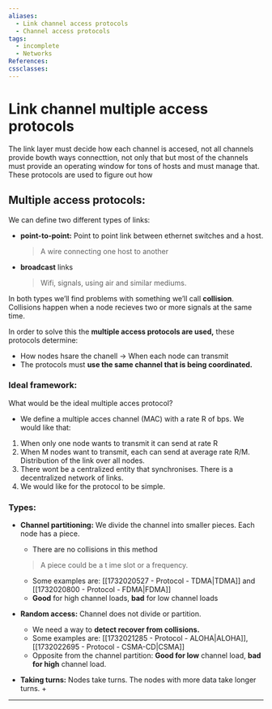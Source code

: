 ```yaml
---
aliases:
  - Link channel access protocols
  - Channel access protocols
tags:
  - incomplete
  - Networks
References: 
cssclasses:
---
```

# Link channel multiple access protocols

The link layer must decide how each channel is accesed, not all channels provide bowth ways connecttion, not only that but most of the channels must provide an operating window for tons of hosts and must manage that. These protocols are used to figure out how 
## Multiple access protocols: 
We can define two different types of links: 
+ **point-to-point:** Point to point link between ethernet switches and a host.
  > A wire connecting one host to another
+ **broadcast** links
  > Wifi, signals, using air and similar mediums. 
  
In both types we’ll find problems with something we’ll call **collision**. 
Collisions happen when a node recieves two or more signals at the same time. 

In order to solve this the **multiple access protocols are used,** these protocols determine: 
+ How nodes hsare the chanell → When each node can transmit 
+ The protocols must **use the same channel that is being coordinated.** 

### Ideal framework: 
What would be the ideal multiple acces protocol? 
+ We define a multiple acces channel (MAC) with a rate R of bps. 
We would like that: 
1. When only one node wants to transmit it can send at rate R 
2. When M nodes want to transmit, each can send at average rate R/M. Distribution of the link over all nodes. 
3. There wont be a centralized entity that synchronises. There is a decentralized network of links. 
4. We would like for the protocol to be simple. 

### Types: 
+ **Channel partitioning:** We divide the channel into smaller pieces. Each node has a piece.
	+ There are no collisions in this method
  > A piece could be a t ime slot or a frequency. 

	 + Some examples are: [[1732020527 - Protocol - TDMA|TDMA]] and [[1732020800 - Protocol - FDMA|FDMA]]
	 + **Good** for high channel loads, **bad** for low channel loads

+ **Random access:** Channel does not divide or partition. 
	+ We need a way to **detect recover from collisions.**
	+ Some examples are: [[1732021285 - Protocol - ALOHA|ALOHA]], [[1732022695 - Protocol - CSMA-CD|CSMA]]
	+ Opposite from the channel partition: **Good for low** channel load, **bad for high** channel load. 

+ **Taking turns:** Nodes take turns. The nodes with more data take longer turns.
	+ 


***